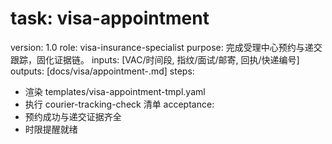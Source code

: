 # task: visa-appointment

version: 1.0
role: visa-insurance-specialist
purpose: 完成受理中心预约与递交跟踪，固化证据链。
inputs: [VAC/时间段, 指纹/面试/邮寄, 回执/快递编号]
outputs: [docs/visa/appointment-<traveler>.md]
steps:

- 渲染 templates/visa-appointment-tmpl.yaml
- 执行 courier-tracking-check 清单
  acceptance:
- 预约成功与递交证据齐全
- 时限提醒就绪
